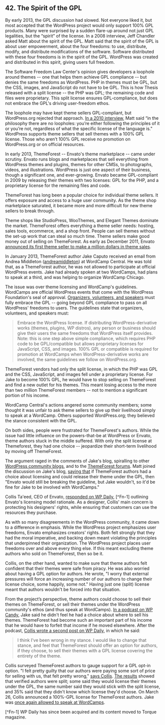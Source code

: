 ## 42. The Spirit of the GPL

By early 2013, the GPL discussion had slowed. Not everyone liked it, but most accepted that the WordPress project would only support 100% GPL products. Many were surprised by a sudden flare-up around not just GPL legalities, but the “spirit” of the license. In a 2008 interview, Jeff Chandler asked Matt about the spirit of the GPL. Matt said that the spirit of the GPL is about user empowerment, about the four freedoms: to use, distribute, modify, and distribute modifications of the software. Software distributed with these four freedoms is in the spirit of the GPL. WordPress was created and distributed in this spirit, giving users full freedom. 

The Software Freedom Law Center's opinion gives developers a loophole around themes -- one that helps them achieve GPL compliance -- but denies the same freedoms as WordPress. PHP in themes must be GPL, but the CSS, images, and JavaScript do not have to be GPL. This is how Thesis released with a split license -- the PHP was GPL; the remaining code and files were proprietary. This split license ensures GPL-compliance, but does not embrace the GPL's driving user-freedom ethos.

The loophole may have kept theme sellers GPL-compliant, but WordPress.org rejected that approach. <a href="http://wordpress.tv/2010/03/09/mullenweg-little-wordpress-interview/">In a 2010 interview</a>, Matt said “in the philosophy there are no loopholes: you’re either following the principles of it or you’re not, regardless of what the specific license of the language is." WordPress supports theme sellers that sell themes with a 100% GPL license. Those who aren’t 100% GPL receive no promotion on WordPress.org or on official resources. 

In early 2013, ThemeForest -- Envato's theme marketplace -- came under scrutiny. Envato runs blogs and marketplaces that sell everything from WordPress themes and plugins, themes for other CMSs, to photographs, videos, and illustrations. WordPress is just one aspect of their business, though a significant one, and ever-growing. Envato  became GPL-compliant in 2009 by releasing their themes with two licenses: GPL for the PHP, and a proprietary license for the remaining files and code.

ThemeForest has long been a popular choice for individual theme sellers. It offers exposure and access to a huge user community. As the theme shop marketplace saturated, it became more and more difficult for new theme sellers to break through. 

Theme shops like StudioPress, WooThemes, and Elegant Themes dominate the market. ThemeForest offers everything a theme seller needs: hosting, sales tools, ecommerce, and a shop front. People can sell themes without the set-up work that can steal so much time. Theme sellers make good money out of selling on ThemeForest. As early as December 2011, Envato <a href="http://notes.envato.com/milestones/kriesi-first-to-1000000-on-the-marketplaces/">announced its first theme seller to make a million dollars in theme sales</a>.

In January 2013, ThemeForest author Jake Caputo received an email from Andrea Middleton (<a href="https://profiles.wordpress.org/andreamiddleton/">andreamiddleton</a>) at WordCamp Central. He was told that, as a ThemeForest author, he was not allowed to participate at official WordPress events. Jake had already spoken at two WordCamps, had plans to speak at a third, and was helping to organize WordCamp Chicago.

The issue was over theme licensing and WordCamp's guidelines. WordCamps are official WordPress events that come with the WordPress Foundation's seal of approval. <a href="http://plan.wordcamp.org/become-an-organizer/representing-wordpress/">Organizers, volunteers, and  speakers</a> must fully embrace the GPL -- going beyond GPL compliance to pass on all WordPress' freedoms to users. The guidelines state that organizers, volunteers, and speakers must:

<blockquote>Embrace the WordPress license. If distributing WordPress-derivative works (themes, plugins, WP distros), any person or business should give their users the same freedoms that WordPress itself provides. Note: this is one step above simple compliance, which requires PHP code to be GPL/compatible but allows proprietary licenses for JavaScript, CSS, and images. 100% GPL or compatible is required for promotion at WordCamps when WordPress-derivative works are involved, the same guidelines we follow on WordPress.org.</blockquote>

ThemeForest vendors had only the split license, in which the PHP was GPL and the CSS, JavaScript, and images fell under a proprietary license. For Jake to become 100% GPL, he would have to stop selling on ThemeForest and find a new outlet for his themes. This meant losing access to the more than two million ThemeForest members -- not to mention a significant portion of his income.

WordCamp Central's actions angered some community members; some thought it was unfair to ask theme sellers to give up their livelihood simply to speak at a WordCamp. Others supported WordPress.org; they believed the stance consistent with the GPL. 

On both sides, people were frustrated for ThemeForest's authors. While the issue had little influence on the powers-that-be at WordPress or Envato, theme authors stuck in the middle suffered. With only the split license at Themeforest, they had one choice -- jeopardize their short-term livelihood by moving off ThemeForest.

The argument raged in the comments of Jake's blog, spiralling to other <a href="http://www.poststat.us/what-now-for-commercial-theme-authors/">WordPress community blogs</a>, and to the <a href="http://themeforest.net/forums/thread/wordpressorg-bans-themeforest-members-from-participating-in-official-wordcamp-gatherings/85648?page=2">ThemeForest forums</a>. Matt joined the discussion on Jake's blog, <a href="http://www.designcrumbs.com/automatically-blackballed#comment-430">saying that</a> if ThemeForest authors had a choice about licensing and could release their theme under the GPL, then "Envato would still be breaking the guideline, but Jake wouldn't, so it'd be fine for Jake to be involved with WordCamps."

Collis Ta'eed, CEO of Envato, <a href="http://torquemag.io/themeforest-wordcamps/">responded on WP Daily</a>, [^Fn-1] outlining Envato's licensing model rationale. As a designer, Collis' main concern is protecting his designers' rights, while ensuring that customers can use the resources they purchase.

As with so many disagreements in the WordPress community, it came down to a difference in emphasis. While the WordPress project emphasizes user freedoms, Envato emphasizes creators' rights. Both felt strongly that they had the moral imperative, and backing down meant violating the principles that underpinned their organization. The WordPress project places user freedoms over and above every thing else. If this meant excluding theme authors who sold on ThemeForest, then so be it. 

Collis, on the other hand, wanted to make sure that theme authors felt confident that their themes were safe from piracy. He was also worried about having a GPL option for authors. He wrote, "I worry that external pressures will force an increasing number of our authors to change their license choice, some happily, some not." Having just one (split) license meant that authors wouldn't be forced into that situation. 

From the project’s perspective, theme authors could choose to sell their themes on ThemeForest, or sell their themes under the WordPress community's ethos (and thus speak at WordCamps). <a href="http://wpcandy.com/podcasts/035-with-special-guest-jake-caputo/">In a podcast on WP Candy</a>, Jake said he didn't feel he had a choice about where to sell his themes. ThemeForest had become such an important part of his income that he would have to forfeit that income if he moved elsewhere. After the podcast, <a href="http://torquemag.io/theme-clarity/">Collis wrote a second post on WP Daily</a>, in which he said:

<blockquote>I think I've been wrong in my stance. I would like to change that stance, and feel that ThemeForest should offer an option for authors, if they choose, to sell their themes with a GPL license covering the entirety of the theme.</blockquote>

Collis surveyed ThemeForest authors to gauge support for a GPL opt-in option. "I felt pretty guilty that our authors were paying some sort of price for selling with us, that felt pretty wrong," <a href="http://archive.wordpress.org/interviews/2014_04_11_Taeed.html#L86">says Collis</a>. <a href="http://notes.envato.com/news/survey-results-about-gpl-opt-in-choice/">The results</a> showed that verified authors were split; some said they would license their themes under the GPL, the same number said they would stick with the split license, and 35% said that they didn't know which license they'd choose. On March 26, Collis announced a 100%-GPL license for ThemeForest authors. Jake was <a href="http://www.designcrumbs.com/un-blackballed">once again allowed to speak at WordCamps</a>. 


[^Fn-1] WP Daily has since been acquired and its content moved to Torque magazine.

